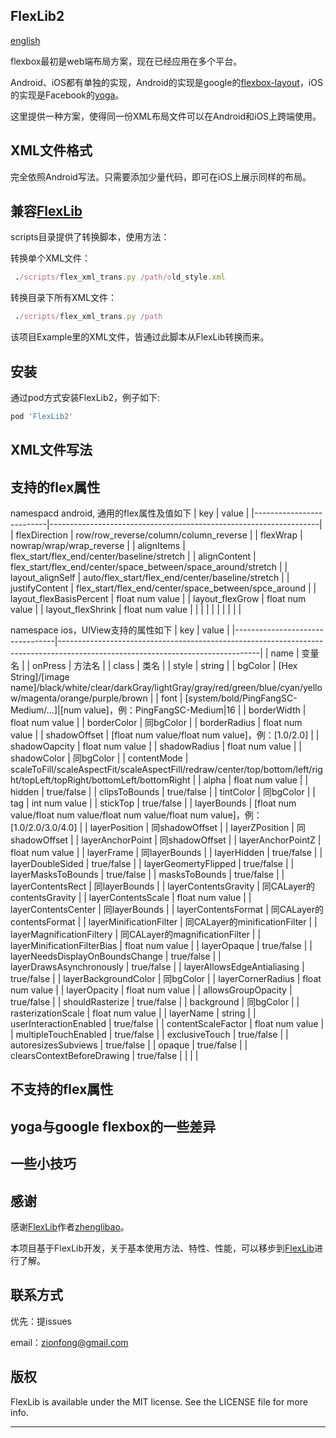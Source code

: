 
## FlexLib2
[english](https://github.com/zionfong/FlexLib2/blob/master/README.md)

flexbox最初是web端布局方案，现在已经应用在多个平台。

Android、iOS都有单独的实现，Android的实现是google的[flexbox-layout](https://github.com/google/flexbox-layout.git)，iOS的实现是Facebook的[yoga](https://github.com/facebook/yoga.git)。

这里提供一种方案，使得同一份XML布局文件可以在Android和iOS上跨端使用。

## XML文件格式
完全依照Android写法。只需要添加少量代码，即可在iOS上展示同样的布局。


## 兼容[FlexLib](https://github.com/zhenglibao/FlexLib.git)
scripts目录提供了转换脚本，使用方法：

转换单个XML文件：
```ruby
 ./scripts/flex_xml_trans.py /path/old_style.xml
```
转换目录下所有XML文件：
```ruby
 ./scripts/flex_xml_trans.py /path
```
该项目Example里的XML文件，皆通过此脚本从FlexLib转换而来。


## 安装

通过pod方式安装FlexLib2，例子如下:

```ruby
pod 'FlexLib2'
```

## XML文件写法




## 支持的flex属性

namespacd android, 通用的flex属性及值如下
| key                      | value                                                             |
|--------------------------|-------------------------------------------------------------------|
| flexDirection            | row/row\_reverse/column/column\_reverse                           |
| flexWrap                 | nowrap/wrap/wrap\_reverse                                         |
| alignItems               | flex\_start/flex\_end/center/baseline/stretch                     |
| alignContent             | flex\_start/flex\_end/center/space\_between/space\_around/stretch |
| layout\_alignSelf        | auto/flex\_start/flex\_end/center/baseline/stretch                |
| justifyContent           | flex\_start/flex\_end/center/space\_between/spce\_around          |
| layout\_flexBasisPercent | float num value                                                   |
| layout\_flexGrow         | float num value                                                   |
| layout\_flexShrink       | float num value                                                   |
|                          |                                                                   |
|                          |                                                                   |
|                          |                                                                   |


namespace ios，UIView支持的属性如下
| key                             | value                                                                                                                          |
|---------------------------------|--------------------------------------------------------------------------------------------------------------------------------|
| name                            | 变量名                                                                                                                            |
| onPress                         | 方法名                                                                                                                            |
| class                           | 类名                                                                                                                             |
| style                           | string                                                                                                                         |
| bgColor                         | \[Hex String\]/\[image name\]/black/white/clear/darkGray/lightGray/gray/red/green/blue/cyan/yellow/magenta/orange/purple/brown |
| font                            | \[system/bold/PingFangSC\-Medium/\.\.\.\]\|\[num value\]，例：PingFangSC\-Medium\|16                                              |
| borderWidth                     | float num value                                                                                                                |
| borderColor                     | 同bgColor                                                                                                                       |
| borderRadius                    | float num value                                                                                                                |
| shadowOffset                    | \[float num value/float num value\]，例：\[1\.0/2\.0\]                                                                            |
| shadowOapcity                   | float num value                                                                                                                |
| shadowRadius                    | float num value                                                                                                                |
| shadowColor                     | 同bgColor                                                                                                                       |
| contentMode                     | scaleToFill/scaleAspectFit/scaleAspectFill/redraw/center/top/bottom/left/right/topLeft/topRight/bottomLeft/bottomRight         |
| alpha                           | float num value                                                                                                                |
| hidden                          | true/false                                                                                                                     |
| clipsToBounds                   | true/false                                                                                                                     |
| tintColor                       | 同bgColor                                                                                                                       |
| tag                             | int num value                                                                                                                  |
| stickTop                        | true/false                                                                                                                     |
| layerBounds                     | \[float num value/float num value/float num value/float num value\]，例：\[1\.0/2\.0/3\.0/4\.0\]                                  |
| layerPosition                   | 同shadowOffset                                                                                                                  |
| layerZPosition                  | 同shadowOffset                                                                                                                  |
| layerAnchorPoint                | 同shadowOffset                                                                                                                  |
| layerAnchorPointZ               | float num value                                                                                                                |
| layerFrame                      | 同layerBounds                                                                                                                   |
| layerHidden                     | true/false                                                                                                                     |
| layerDoubleSided                | true/false                                                                                                                     |
| layerGeomertyFlipped            | true/false                                                                                                                     |
| layerMasksToBounds              | true/false                                                                                                                     |
| masksToBounds                   | true/false                                                                                                                     |
| layerContentsRect               | 同layerBounds                                                                                                                   |
| layerContentsGravity            | 同CALayer的contentsGravity                                                                                                       |
| layerContentsScale              | float num value                                                                                                                |
| layerContentsCenter             | 同layerBounds                                                                                                                   |
| layerContentsFormat             | 同CALayer的contentsFormat                                                                                                        |
| layerMinificationFilter         | 同CALayer的minificationFilter                                                                                                    |
| layerMagnificationFiltery       | 同CALayer的magnificationFilter                                                                                                   |
| layerMinificationFilterBias     | float num value                                                                                                                |
| layerOpaque                     | true/false                                                                                                                     |
| layerNeedsDisplayOnBoundsChange | true/false                                                                                                                     |
| layerDrawsAsynchronously        | true/false                                                                                                                     |
| layerAllowsEdgeAntialiasing     | true/false                                                                                                                     |
| layerBackgroundColor            | 同bgColor                                                                                                                       |
| layerCornerRadius               | float num value                                                                                                                |
| layerOpacity                    | float num value                                                                                                                |
| allowsGroupOpacity              | true/false                                                                                                                     |
| shouldRasterize                 | true/false                                                                                                                     |
| background                      | 同bgColor                                                                                                                       |
| rasterizationScale              | float num value                                                                                                                |
| layerName                       | string                                                                                                                         |
| userInteractionEnabled          | true/false                                                                                                                     |
| contentScaleFactor              | float num value                                                                                                                |
| multipleTouchEnabled            | true/false                                                                                                                     |
| exclusiveTouch                  | true/false                                                                                                                     |
| autoresizesSubviews             | true/false                                                                                                                     |
| opaque                          | true/false                                                                                                                     |
| clearsContextBeforeDrawing      | true/false                                                                                                                     |
|                                 |                                                                                                                                |



## 不支持的flex属性



## yoga与google flexbox的一些差异



## 一些小技巧



## 感谢
感谢[FlexLib](https://github.com/zhenglibao/FlexLib.git)作者[zhenglibao](798393829@qq.com)。



本项目基于FlexLib开发，关于基本使用方法、特性、性能，可以移步到[FlexLib](https://github.com/zhenglibao/FlexLib.git)进行了解。

## 联系方式
优先：提issues

email：zionfong@gmail.com


## 版权

FlexLib is available under the MIT license. See the LICENSE file for more info.

---


